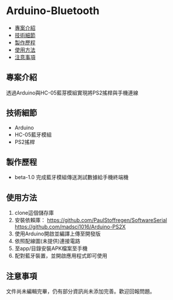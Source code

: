 # Arduino-Bluetooth

- [專案介紹](#專案介紹) 
- [技術細節](#技術細節) 
- [製作歷程](#製作歷程) 
- [使用方法](#使用方法) 
- [注意事項](#注意事項) 

## 專案介紹
透過Arduino與HC-05藍芽模組實現將PS2搖桿與手機連線

## 技術細節
- Arduino
- HC-05藍牙模組
- PS2搖桿

## 製作歷程
- beta-1.0 完成藍牙模組傳送測試數據給手機終端機

## 使用方法
1. clone這個儲存庫
2. 安裝依賴庫：
    https://github.com/PaulStoffregen/SoftwareSerial
    https://github.com/madsci1016/Arduino-PS2X
3. 使用Arduino開啟並編譯上傳至開發版
4. 依照配線圖(未提供)連接電路
5. 至app/目錄安裝APK檔案至手機
6. 配對藍牙裝置，並開啟應用程式即可使用

## 注意事項
文件尚未編輯完畢，仍有部分資訊尚未添加完善。歡迎回報問題。